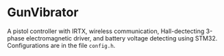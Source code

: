 # GunVibrator
A pistol controller with IRTX, wireless communication, Hall-dectecting 3-phase electromagnetic driver, and battery voltage detecting using STM32.  
Configurations are in the file `config.h`.
